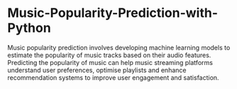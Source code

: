 # Music-Popularity-Prediction-with-Python
Music popularity prediction involves developing machine learning models to estimate the popularity of music tracks based on their audio features. Predicting the popularity of music can help music streaming platforms understand user preferences, optimise playlists and enhance recommendation systems to improve user engagement and satisfaction. 
